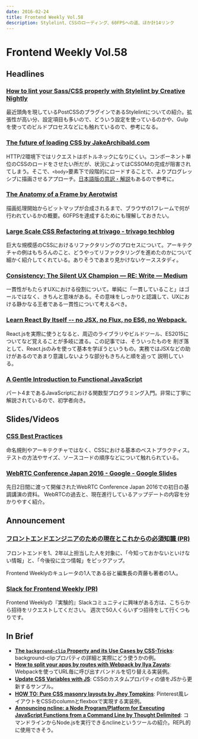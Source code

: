 ```yaml
---
date: 2016-02-24
title: Frontend Weekly Vol.58
description: Stylelint、CSSのローディング、60FPSへの道、ほか計14リンク
---
```


# Frontend Weekly Vol.58

## Headlines

### [How to lint your Sass/CSS properly with Stylelint by Creative Nightly](http://www.creativenightly.com/2016/02/How-to-lint-your-css-with-stylelint/)

最近頭角を現しているPostCSSのプラグインであるStylelintについての紹介。拡張性が高い分、設定項目も多いので、どういう設定を使っているのかや、Gulpを使ってのビルドプロセスなどにも触れているので、参考になる。

### [The future of loading CSS by JakeArchibald.com](https://jakearchibald.com/2016/link-in-body/)

HTTP/2環境下ではリクエストはボトルネックになりにくい。コンポーネント単位のCSSのロードをさせたい所だが、状況によってはCSSOMの完成が阻害されてしまう。そこで、`<body>`要素下で段階的にロードすることで、よりプログレッシブに描画させるアプローチ。[日本語版の意訳・解説](https://blog.jxck.io/entries/2016-02-15/loading-css-over-http2.html)もあるので参考に。

### [The Anatomy of a Frame by Aerotwist](https://aerotwist.com/blog/the-anatomy-of-a-frame/)

描画処理開始からビットマップが合成されるまで、ブラウザの1フレームで何が行われているかの概要。60FPSを達成するためにも理解しておきたい。

### [Large Scale CSS Refactoring at trivago - trivago techblog](http://tech.trivago.com/2016/02/02/large-scale-css-refactoring-at-trivago/)

巨大な規模感のCSSにおけるリファクタリングのプロセスについて。アーキテクチャの例はもちろんのこと、どうやってリファクタリングを進めたのかについて細かく紹介してくれている。ありそうであまり見かけないケーススタディ。

### [Consistency: The Silent UX Champion — RE: Write — Medium](https://medium.com/re-write/consistency-the-silent-ux-champion-28b3659cdb2e)

一貫性がもたらすUXにおける役割について。単純に「一貫していること」はゴールではなく、きちんと意味がある。その意味をしっかりと認識して、UXにおける静かなる王者である一貫性について考えるべき。

### [Learn React By Itself -- no JSX, no Flux, no ES6, no Webpack.](http://jamesknelson.com/learn-raw-react-no-jsx-flux-es6-webpack/)

React.jsを実際に使うとなると、周辺のライブラリやビルドツール、ES2015についてなど覚えることが多岐に渡る。この記事では、そういったものを
削ぎ落として、React.jsのみを使って基本を学ぼうというもの。実務ではJSXなどの助けがあるのであまり意識しないような部分もきちんと順を追って
説明している。

### [A Gentle Introduction to Functional JavaScript](http://jrsinclair.com/articles/2016/gentle-introduction-to-functional-javascript-intro/)

パート4まであるJavaScriptにおける関数型プログラミング入門。非常に丁寧に解説されているので、初学者向き。

## Slides/Videos

### [CSS Best Practices](http://fantasai.inkedblade.net/style/talks/best-practices/#title)

命名規則やアーキテクチャではなく、CSSにおける基本のベストプラクティス。テストの方法やサイズ、ソースコードの順序などについて触れられている。

### [WebRTC Conference Japan 2016 - Google - Google Slides](https://docs.google.com/presentation/d/1lvdu44zkShUdXaepEEdAG0SqoQA0mvt0VBEmVtElhUs/edit#slide=id.g1193d3ae62_2_73)

先日2日間に渡って開催されたWebRTC Conference Japan 2016での初日の基調講演の資料。
WebRTCの過去と、現在進行しているアップデートの内容を分かりやすく紹介。

## Announcement

### [フロントエンドエンジニアのための現在とこれからの必須知識 (PR)](http://www.amazon.co.jp/dp/4839956758/)

フロントエンドを1、2年以上担当した人を対象に、「今知っておかないといけない情報」と、「今後役に立つ情報」をピックアップ。

Frontend Weeklyのキュレータの1人である谷と編集長の斉藤も著者の1人。

### [Slack for Frontend Weekly (PR)](https://studiomohawk.typeform.com/to/Kj8Gaj)

Frontend Weeklyの『実験的』Slackコミュニティに興味がある方は、こちらから招待をリクエストしてください。 週次で50人くらいずつ招待をして行くつもりです。

## In Brief

- [**The `background-clip` Property and its Use Cases by CSS-Tricks**](https://css-tricks.com/the-backgound-clip-property-and-use-cases/): background-clipプロパティの詳細と実際にどう使うかの例。
- [**How to split your apps by routes with Webpack by Ilya Zayats**](https://medium.com/@somebody32/how-to-split-your-apps-by-routes-with-webpack-36b7a8a6231): Webpackを使ってURL毎に呼び出すバンドルを切り替える実装例。
- [**Update CSS Variables with JS**](http://codepen.io/wesbos/pen/adQjoY?editors=0110): CSSのカスタムプロパティの値をJSから更新するサンプル。
- [**HOW TO: Pure CSS masonry layouts by Jhey Tompkins**](https://medium.com/@_jh3y/how-to-pure-css-masonry-layouts-a8ede07ba31a): Pinterest風レイアウトをCSSのcolumnとflexboxで実現する実装例。
- [**Announcing ncline: a Node Program/Platform for Executing JavaScript Functions from a Command Line by Thought Delimited**](http://www.thoughtdelimited.org/thoughts/post.cfm/announcing-ncline-a-node-powered-platform-for-issuing-commands-on-your-system): コマンドラインからNode.jsを実行できるnclineというツールの紹介。REPL的に使用できそう。
